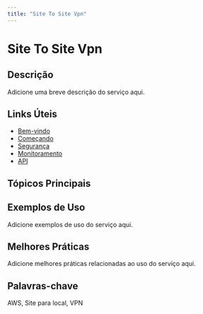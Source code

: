 ```yaml
---
title: "Site To Site Vpn"
---
```


# Site To Site Vpn

## Descrição

Adicione uma breve descrição do serviço aqui.

## Links Úteis

- [Bem-vindo](https://docs.aws.amazon.com/vpn/latest/s2svpn/Welcome.html)
- [Começando](https://docs.aws.amazon.com/vpn/latest/s2svpn/GettingStarted.html)
- [Segurança](https://docs.aws.amazon.com/vpn/latest/s2svpn/Security.html)
- [Monitoramento](https://docs.aws.amazon.com/vpn/latest/s2svpn/Monitoring.html)
- [API](https://docs.aws.amazon.com/vpn/latest/s2svpn/API.html)

## Tópicos Principais



## Exemplos de Uso

Adicione exemplos de uso do serviço aqui.

## Melhores Práticas

Adicione melhores práticas relacionadas ao uso do serviço aqui.

## Palavras-chave

AWS, Site para local, VPN
